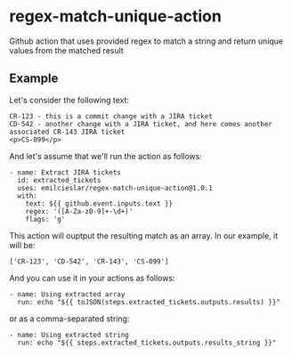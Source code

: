 # regex-match-unique-action
Github action that uses provided regex to match a string and return unique values from the matched result

## Example
Let's consider the following text:
```
CR-123 - this is a commit change with a JIRA ticket
CD-542 - another change with a JIRA ticket, and here comes another associated CR-143 JIRA ticket
<p>CS-099</p>
```

And let's assume that we'll run the action as follows:

```
- name: Extract JIRA tickets
  id: extracted_tickets
  uses: emilcieslar/regex-match-unique-action@1.0.1
  with:
    text: ${{ github.event.inputs.text }}
    regex: '([A-Za-z0-9]+-\d+)'
    flags: 'g'
```

This action will ouptput the resulting match as an array. In our example, it will be:

```
['CR-123', 'CD-542', 'CR-143', 'CS-099']
```

And you can use it in your actions as follows:

```
- name: Using extracted array
  run: echo "${{ toJSON(steps.extracted_tickets.outputs.results) }}"
```

or as a comma-separated string:

```
- name: Using extracted string
  run: echo "${{ steps.extracted_tickets.outputs.results_string }}"
